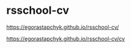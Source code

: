 # rsschool-cv

https://egorastapchyk.github.io/rsschool-cv/

https://egorastapchyk.github.io/rsschool-cv/cv

